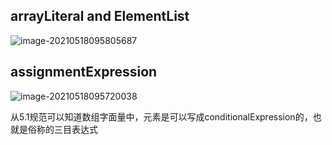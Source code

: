 ## arrayLiteral and ElementList

![image-20210518095805687](https://i.loli.net/2021/05/18/vR15emQfJ9ou8TA.png)



## assignmentExpression

![image-20210518095720038](https://i.loli.net/2021/05/18/obrfgqmUkwPCAI7.png)



从5.1规范可以知道数组字面量中，元素是可以写成conditionalExpression的，也就是俗称的三目表达式

